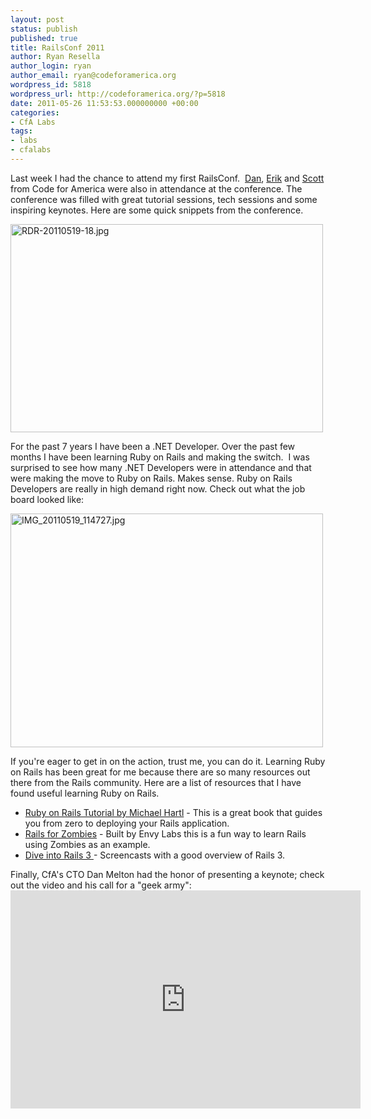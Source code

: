 ```yaml
---
layout: post
status: publish
published: true
title: RailsConf 2011
author: Ryan Resella
author_login: ryan
author_email: ryan@codeforamerica.org
wordpress_id: 5818
wordpress_url: http://codeforamerica.org/?p=5818
date: 2011-05-26 11:53:53.000000000 +00:00
categories:
- CfA Labs
tags:
- labs
- cfalabs
---
```

Last week I had the chance to attend my first RailsConf.  <a href="http://codeforamerica.org/author/dan" target="_blank">Dan</a>, <a href="http://codeforamerica.org/author/erik/" target="_blank">Erik</a> and <a href="http://codeforamerica.org/author/scott/" target="_blank">Scott</a> from Code for America were also in attendance at the conference. The conference was filled with great tutorial sessions, tech sessions and some inspiring keynotes. Here are some quick snippets from the conference.

<a title="RDR-20110519-18.jpg by Ryan Resella, on Flickr" href="http://www.flickr.com/photos/lastminuteracer/5753144438/"><img class="aligncenter" src="http://farm3.static.flickr.com/2465/5753144438_b0898dbaa4.jpg" alt="RDR-20110519-18.jpg" width="500" height="333" /></a>

For the past 7 years I have been a .NET Developer. Over the past few months I have been learning Ruby on Rails and making the switch.  I was surprised to see how many .NET Developers were in attendance and that were making the move to Ruby on Rails. Makes sense. Ruby on Rails Developers are really in high demand right now. Check out what the job board looked like:

<a title="IMG_20110519_114727.jpg by Ryan Resella, on Flickr" href="http://www.flickr.com/photos/lastminuteracer/5752600985/"><img class="aligncenter" src="http://farm3.static.flickr.com/2634/5752600985_6073b8e72a.jpg" alt="IMG_20110519_114727.jpg" width="500" height="374" /></a>

If you're eager to get in on the action, trust me, you can do it. Learning Ruby on Rails has been great for me because there are so many resources out there from the Rails community. Here are a list of resources that I have found useful learning Ruby on Rails.
<ul>
	<li><a href="http://ruby.railstutorial.org/" target="_blank">Ruby on Rails Tutorial by Michael Hartl</a> - This is a great book that guides you from zero to deploying your Rails application.</li>
	<li><a href="http://railsforzombies.org/" target="_blank">Rails for Zombies</a> - Built by Envy Labs this is a fun way to learn Rails using Zombies as an example.</li>
	<li><a href="http://rubyonrails.org/screencasts/rails3/" target="_blank">Dive into Rails 3 </a> - Screencasts with a good overview of Rails 3.</li>
</ul>
Finally, CfA's CTO Dan Melton had the honor of presenting a keynote; check out the video and his call for a "geek army":

<iframe width="560" height="349" src="http://www.youtube.com/embed/CrjUts20bsU" frameborder="0" allowfullscreen></iframe>
